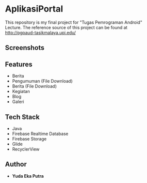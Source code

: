 # AplikasiPortal
This repository is my final project for "Tugas Pemrograman Android" Lecture. The reference source of this project can be found at http://pgpaud-tasikmalaya.upi.edu/


## Screenshots


## Features
* Berita
* Pengumuman (File Download)
* Berita (File Download)
* Kegiatan
* Blog
* Galeri

## Tech Stack
* Java
* Firebase Realtime Database
* Firebase Storage
* Glide
* RecyclerView

## Author
* **Yuda Eka Putra**

